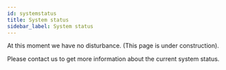 ```yaml
---
id: systemstatus
title: System status
sidebar_label: System status
---
```

 At this moment we have no disturbance. (This page is under construction).
 
 Please contact us to get more information about the current system status.